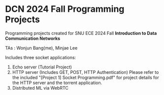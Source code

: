 # DCN 2024 Fall Programming Projects
Programming projects created for SNU ECE 2024 Fall **Introduction to Data Communication Networks** 

TAs : Wonjun Bang(me), Minjae Lee

Includes three socket applications:

1. Echo server (Tutorial Project)
2. HTTP server (Includes GET, POST, HTTP Authentication)
Please refer to the included "[Project 1] Socket Programming.pdf" for project details for the HTTP server and the torrent application.
3. Distributed ML via WebRTC

